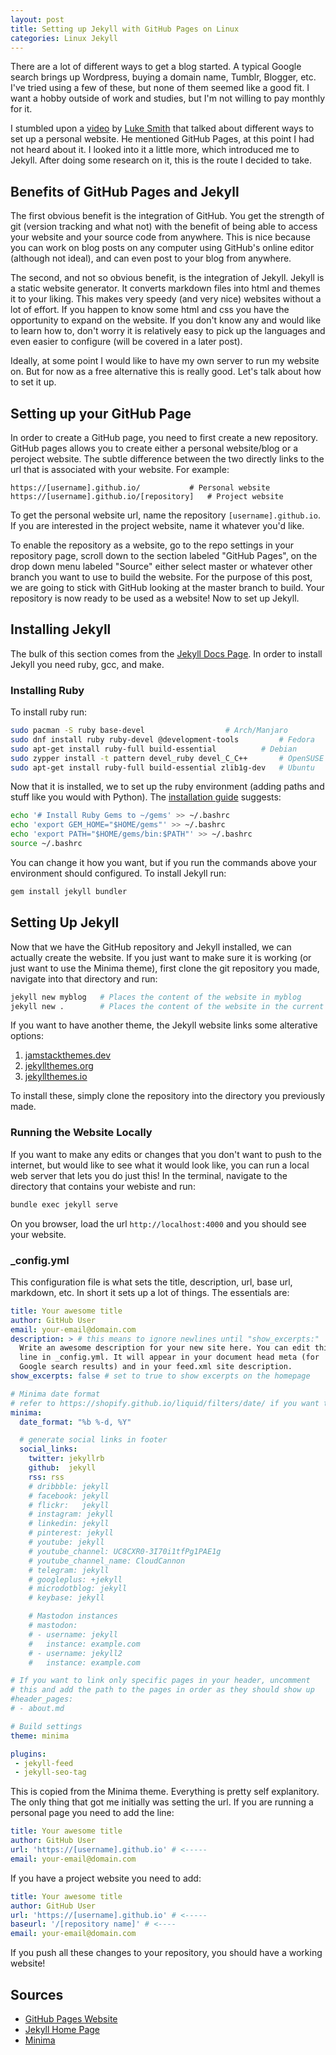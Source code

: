```yaml
---
layout: post
title: Setting up Jekyll with GitHub Pages on Linux
categories: Linux Jekyll
---
```


There are a lot of different ways to get a blog started. A typical Google search brings up Wordpress, buying a domain name, Tumblr, Blogger, etc. I've tried using a few of these, but none of them seemed like a good fit. I want a hobby outside of work and studies, but I'm not willing to pay monthly for it. 

I stumbled upon a [video](https://www.youtube.com/watch?v=iMmR5UVOz8Q) by [Luke Smith](https://www.youtube.com/channel/UC2eYFnH61tmytImy1mTYvhA) that talked about different ways to set up a personal website. He mentioned GitHub Pages, at this point I had not heard about it. I looked into it a little more, which introduced me to Jekyll. After doing some research on it, this is the route I decided to take.

## Benefits of GitHub Pages and Jekyll
The first obvious benefit is the integration of GitHub. You get the strength of git (version tracking and what not) with the benefit of being able to access your website and your source code from anywhere. This is nice because you can work on blog posts on any computer using GitHub's online editor (although not ideal), and can even post to your blog from anywhere.

The second, and not so obvious benefit, is the integration of Jekyll. Jekyll is a static website generator. It converts markdown files into html and themes it to your liking. This makes very speedy (and very nice) websites without a lot of effort. If you happen to know some html and css you have the opportunity to expand on the website. If you don't know any and would like to learn how to, don't worry it is relatively easy to pick up the languages and even easier to configure (will be covered in a later post). 

Ideally, at some point I would like to have my own server to run my website on. But for now as a free alternative this is really good. Let's talk about how to set it up.

## Setting up your GitHub Page
In order to create a GitHub page, you need to first create a new repository. GitHub pages allows you to create either a personal website/blog or a peroject website. The subtle difference between the two directly links to the url that is associated with your website. For example: 

```
https://[username].github.io/			# Personal website
https://[username].github.io/[repository] 	# Project website
```

To get the personal website url, name the repository `[username].github.io`. If you are interested in the project website, name it whatever you'd like.

To enable the repository as a website, go to the repo settings in your repository page, scroll down to the section labeled "GitHub Pages", on the drop down menu labeled "Source" either select master or whatever other branch you want to use to build the website. For the purpose of this post, we are going to stick with GitHub looking at the master branch to build. Your repository is now ready to be used as a website! Now to set up Jekyll.

## Installing Jekyll
The bulk of this section comes from the [Jekyll Docs Page](https://jekyllrb.com/docs/). In order to install Jekyll you need ruby, gcc, and make.

### Installing Ruby
To install ruby run: 

``` bash
sudo pacman -S ruby base-devel 					# Arch/Manjaro
sudo dnf install ruby ruby-devel @development-tools 		# Fedora
sudo apt-get install ruby-full build-essential			# Debian 
sudo zypper install -t pattern devel_ruby devel_C_C++		# OpenSUSE
sudo apt-get install ruby-full build-essential zlib1g-dev	# Ubuntu 
```

Now that it is installed, we to set up the ruby environment (adding paths and stuff like you would with Python). The [installation guide](https://jekyllrb.com/docs/installation/ubuntu/) suggests: 

``` bash
echo '# Install Ruby Gems to ~/gems' >> ~/.bashrc
echo 'export GEM_HOME="$HOME/gems"' >> ~/.bashrc
echo 'export PATH="$HOME/gems/bin:$PATH"' >> ~/.bashrc
source ~/.bashrc
```

You can change it how you want, but if you run the commands above your environment should configured. To install Jekyll run:

``` bash
gem install jekyll bundler
```

## Setting Up Jekyll
Now that we have the GitHub repository and Jekyll installed, we can actually create the website. If you just want to make sure it is working (or just want to use the Minima theme), first clone the git repository you made, navigate into that directory and run:

``` bash
jekyll new myblog	# Places the content of the website in myblog 
jekyll new .		# Places the content of the website in the current directory
```

If you want to have another theme, the Jekyll website links some alterative options: 
1. [jamstackthemes.dev](jamstackthemes.dev)
2. [jekyllthemes.org](jekyllthemes.org)
3. [jekyllthemes.io](jekyllthemes.io)

To install these, simply clone the repository into the directory you previously made.

### Running the Website Locally
If you want to make any edits or changes that you don't want to push to the internet, but would like to see what it would look like, you can run a local web server that lets you do just this! In the terminal, navigate to the directory that contains your webiste and run: 

``` bash
bundle exec jekyll serve
```

On you browser, load the url `http://localhost:4000` and you should see your website. 

### \_config.yml
This configuration file is what sets the title, description, url, base url, markdown, etc. In short it sets up a lot of things. The essentials are: 

``` yml
title: Your awesome title
author: GitHub User
email: your-email@domain.com
description: > # this means to ignore newlines until "show_excerpts:"
  Write an awesome description for your new site here. You can edit this
  line in _config.yml. It will appear in your document head meta (for
  Google search results) and in your feed.xml site description.
show_excerpts: false # set to true to show excerpts on the homepage

# Minima date format
# refer to https://shopify.github.io/liquid/filters/date/ if you want to customize this
minima:
  date_format: "%b %-d, %Y"

  # generate social links in footer
  social_links:
    twitter: jekyllrb
    github:  jekyll
    rss: rss
    # dribbble: jekyll
    # facebook: jekyll
    # flickr:   jekyll
    # instagram: jekyll
    # linkedin: jekyll
    # pinterest: jekyll
    # youtube: jekyll
    # youtube_channel: UC8CXR0-3I70i1tfPg1PAE1g
    # youtube_channel_name: CloudCannon
    # telegram: jekyll
    # googleplus: +jekyll
    # microdotblog: jekyll
    # keybase: jekyll

    # Mastodon instances
    # mastodon:
    # - username: jekyll
    #   instance: example.com
    # - username: jekyll2
    #   instance: example.com

# If you want to link only specific pages in your header, uncomment
# this and add the path to the pages in order as they should show up
#header_pages:
# - about.md

# Build settings
theme: minima

plugins:
 - jekyll-feed
 - jekyll-seo-tag
```

This is copied from the Minima theme. Everything is pretty self explanitory. The only thing that got me initially was setting the url. If you are running a personal page you need to add the line:

``` yml
title: Your awesome title
author: GitHub User
url: 'https://[username].github.io' # <-----
email: your-email@domain.com
```

If you have a project website you need to add: 

``` yml
title: Your awesome title
author: GitHub User
url: 'https://[username].github.io' # <-----
baseurl: '/[repository name]' # <----
email: your-email@domain.com
```

If you push all these changes to your repository, you should have a working website!

## Sources
* [GitHub Pages Website](https://pages.github.com/)
* [Jekyll Home Page](https://jekyllrb.com/)
* [Minima](https://github.com/jekyll/minima)
